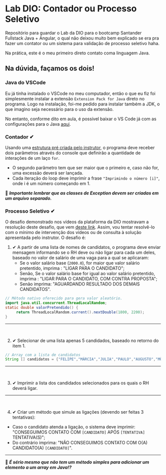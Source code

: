# Lab DIO: Contador ou Processo Seletivo
Repositório para guardar o Lab da DIO para o bootcamp Santander Fullstack Java + Angular, o qual não deixou muito bem explicado se era pra fazer um contator ou um sistema para validação de processo seletivo haha.

Na prática, este é o meu primeiro direto contato coma linguagem Java.

## Na dúvida, façamos os dois!

### Java do VSCode
Eu já tinha instalado o VSCode no meu computador, então o que eu fiz foi simplesmente instalar a extensão ```Extension Pack for Java``` direto no programa. Logo na instalação, foi-me pedido para instalar também a JDK, o que imagino seja necessário para o uso da extensão.

No entanto, conforme dito em aula, é possível baixar o VS Code já com as configurações para o Java [aqui](https://code.visualstudio.com/docs/languages/java).

### Contador ✔
Usando uma [estrutura pré criada pelo instrutor](https://felipe-silva-aguiar.gitbook.io/dio-java/desafios/controle-fluxo), o programa deve receber dois parâmetros através do console que definirão a quantidade de interações de um laço ```for```.
* O segundo parâmetro tem que ser maior que o primeiro e, caso não for, uma excessão deverá ser lançada.
* Cada iteração do loop deve imprimir a frase `"Imprimindo o número [i]"`, onde i é um número começando em 1.

🚩 ***Importante lembrar que as classes de Exception devem ser criadas em um arquivo separado.***

### Processo Seletivo ✔
O desafio demonstrado nos vídeos da plataforma da DIO mostravam a resolução deste desafio, que vem [deste link](https://glysns.gitbook.io/java-basico/controle-de-fluxo/cases). Assim, vou tentar resolvê-lo com o mínimo de intervenção dos vídeos ou de consulta à solução apresentada pelo instrutor. O desafio é:

1. ✔ A partir de uma lista de nomes de candidatos, o programa deve enviar mensagem informando se o RH deve ou não ligar para cada um deles, baseado no valor de salário de uma vaga para a qual se aplicaram:
    * Se o valor salário base (`2000.0`), for maior que valor salário pretentido, imprima : "LIGAR PARA O CANDIDATO";
    * Senão, Se o valor salário base for igual ao valor salário pretentido, imprima : "LIGAR PARA O CANDIDATO, COM CONTRA PROPOSTA";
    * Senão imprima: "AGUARDANDO RESULTADO DOS DEMAIS CANDIDATOS".
```java
// Método nativo oferecido para gera valor aleatório.
import java.util.concurrent.ThreadLocalRandom;
static double valorPretendido() {
     return ThreadLocalRandom.current().nextDouble(1800, 2200);
}
```
---
<br>

2. ✔ Selecionar de uma lista apenas 5 candidados, baseado no retorno do item 1.
```java
// Array com a lista de candidatos
String [] candidatos = {"FELIPE","MÁRCIA","JULIA","PAULO","AUGUSTO","MÔNICA","FABRÍCIO","MIRELA","DANIELA","JORGE"};
```
---
<br>

3. ✔ Imprimir a lista dos candidados selecionados para os quais o RH deverá ligar.
---
<br>

4. ✔ Criar um método que simule as ligações (devendo ser feitas 3 tentativas):
* Caso o candidato atenda a ligação, o sistema deve imprimir: "CONSEGUIMOS CONTATO COM `[CANDIDATO]` APÓS `[TENTATIVA]` TENTATIVA(S)";
* Do contrário imprima: "NÃO CONSEGUIMOS CONTATO COM O(A) CANDIDATO(A) `[CANDIDATO]`".

---

🚩 ***É sério mesmo que não tem um método simples para adicionar um elemento a um array em Java!?***